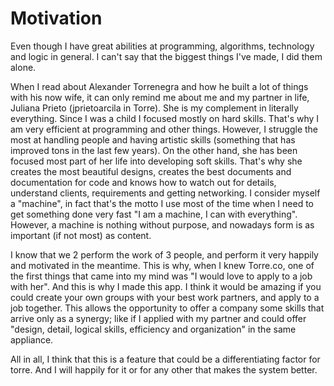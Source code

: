 # Motivation

Even though I have great abilities at programming, algorithms, technology and logic in general. I can't say that the biggest things I've made, I did them alone.

When I read about Alexander Torrenegra and how he built a lot of things with his now wife, it can only remind me about me and my partner in life, Juliana Prieto (jprietoarcila in Torre).
She is my complement in literally everything. Since I was a child I focused mostly on hard skills. That's why I am very efficient at programming and other things. However, I struggle the most at handling people and having artistic skills (something that has improved tons in the last few years). On the other hand, she has been focused most part of her life into developing soft skills. That's why she creates the most beautiful designs, creates the best documents and documentation for code and knows how to watch out for details, understand clients, requirements and getting networking.
I consider myself a "machine", in fact that's the motto I use most of the time when I need to get something done very fast "I am a machine, I can with everything". However, a machine is nothing without purpose, and nowadays form is as important (if not most) as content.

I know that we 2 perform the work of 3 people, and perform it very happily and motivated in the meantime. This is why, when I knew Torre.co, one of the first things that came into my mind was "I would love to apply to a job with her". And this is why I made this app. I think it would be amazing if you could create your own groups with your best work partners, and apply to a job together. This allows the opportunity to offer a company some skills that arrive only as a synergy; like if I applied with my partner and could offer "design, detail, logical skills, efficiency and organization" in the same appliance.

All in all, I think that this is a feature that could be a differentiating factor for torre. And I will happily for it or for any other that makes the system better.
